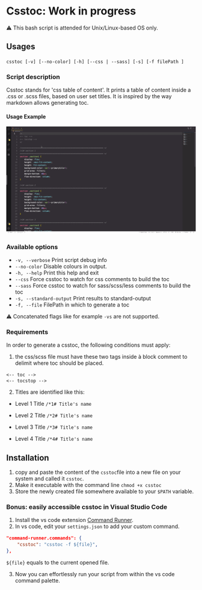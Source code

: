 # Csstoc: Work in progress 
:warning: This bash script is attended for Unix/Linux-based OS only.
## Usages 
`csstoc [-v] [--no-color] [-h] [--css | --sass] [-s] [-f filePath ]`
### Script description
Csstoc stands for 'css table of content'. It prints a table of content inside a .css or .scss files, based on user set titles. It is inspired by the way markdown allows generating toc.

#### Usage Example
![animated usage example](example.gif)
### Available options
- `-v, --verbose` Print script debug info 
- `--no-color` Disable colours in output.
- `-h, --help` Print this help and exit 
- `--css` Force csstoc to watch for css comments to build the toc   
- `--sass` Force csstoc to watch for sass/scss/less comments to build the toc   
- `-s, --standard-output` Print results to standard-output
- `-f, --file` FilePath in which to generate a toc 

:warning: Concatenated flags like for example `-vs` are not supported.

### Requirements
In order to generate a csstoc, the following conditions must apply:
1. the css/scss file must have these two tags inside à block comment to delimit where toc should be placed.
``` 
<-- toc -->
<-- tocstop -->
```
2. Titles are identified like this:
- Level 1 Title 
`/*1# Title's name`

- Level 2 Title 
`/*2# Title's name`

- Level 3 Title 
`/*3# Title's name`

- Level 4 Title 
`/*4# Title's name`

## Installation
1. copy and paste the content of the `csstoc`file into a new file on your system and called it `csstoc`.
2. Make it executable with the command line `chmod +x csstoc`
3. Store the newly created file somewhere available to your `$PATH` variable.

### Bonus: easily accessible csstoc in Visual Studio Code
1. Install the vs code extension [Command Runner](https://github.com/edonet/vscode-command-runner).
2. In vs code, edit your `settings.json` to add your custom command.

```json 
"command-runner.commands": {
    "csstoc": "csstoc -f ${file}",
},
```

`${file}` equals to the current opened file.

3. Now you can effortlessly run your script from within the vs code command palette.